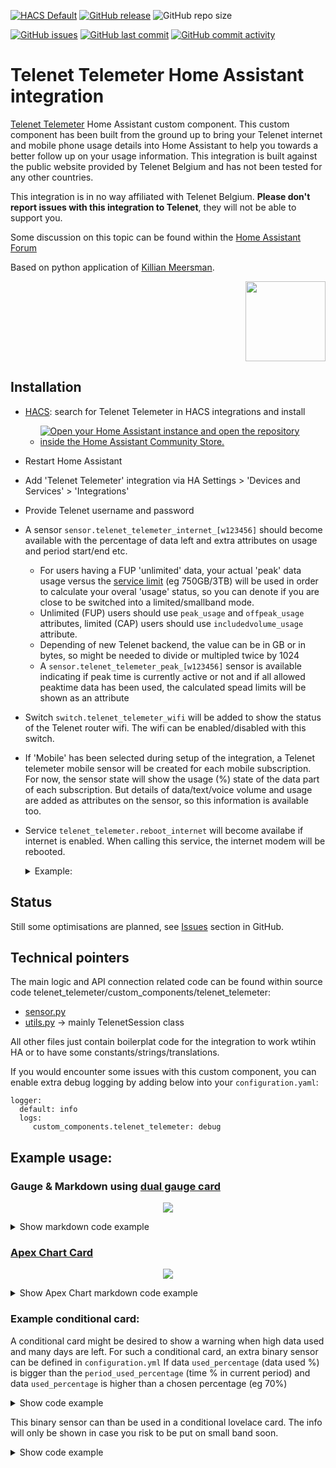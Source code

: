 [![HACS Default](https://img.shields.io/badge/HACS-Default-blue.svg)](https://github.com/hacs/default)
[![GitHub release](https://img.shields.io/github/release/myTselection/telenet_telemeter.svg)](https://github.com/myTselection/telenet_telemeter/releases)
![GitHub repo size](https://img.shields.io/github/repo-size/myTselection/telenet_telemeter.svg)

[![GitHub issues](https://img.shields.io/github/issues/myTselection/telenet_telemeter.svg)](https://github.com/myTselection/telenet_telemeter/issues)
[![GitHub last commit](https://img.shields.io/github/last-commit/myTselection/telenet_telemeter.svg)](https://github.com/myTselection/telenet_telemeter/commits/main)
[![GitHub commit activity](https://img.shields.io/github/commit-activity/m/myTselection/telenet_telemeter.svg)](https://github.com/myTselection/telenet_telemeter/graphs/commit-activity)

# Telenet Telemeter Home Assistant integration
[Telenet Telemeter](https://www2.telenet.be/nl/business/klantenservice/raadpleeg-uw-internetverbruik/) Home Assistant custom component. This custom component has been built from the ground up to bring your Telenet internet and mobile phone usage details into Home Assistant to help you towards a better follow up on your usage information. This integration is built against the public website provided by Telenet Belgium and has not been tested for any other countries.

This integration is in no way affiliated with Telenet Belgium. **Please don't report issues with this integration to Telenet**, they will not be able to support you.

Some discussion on this topic can be found within the [Home Assistant Forum](https://community.home-assistant.io/t/telenet-telemeter-isp-monthly-data-usage/444810)

Based on python application of [Killian Meersman](https://github.com/KillianMeersman/telemeter).
<p align="right"><img src="https://github.com/myTselection/telenet_telemeter/blob/main/logo.png" width="128"/></p>
<!-- <p align="center"><img src="https://github.com/myTselection/telenet_telemeter/blob/main/Gauge%20Card%20Configuration.png"/></p> -->


## Installation
- [HACS](https://hacs.xyz/): search for Telenet Telemeter in HACS integrations and install
  - [![Open your Home Assistant instance and open the repository inside the Home Assistant Community Store.](https://my.home-assistant.io/badges/hacs_repository.svg?style=flat-square)](https://my.home-assistant.io/redirect/hacs_repository/?owner=myTselection&repository=telenet_telemeter&category=integration)
- Restart Home Assistant
- Add 'Telenet Telemeter' integration via HA Settings > 'Devices and Services' > 'Integrations'
- Provide Telenet username and password
- A sensor `sensor.telenet_telemeter_internet_[w123456]` should become available with the percentage of data left and extra attributes on usage and period start/end etc.
  - For users having a FUP 'unlimited' data, your actual 'peak' data usage versus the [service limit](https://www2.telenet.be/content/www-telenet-be/nl/klantenservice/wat-is-telenet-netwerkbeheer.html) (eg 750GB/3TB) will be used in order to calculate your overal 'usage' status, so you can denote if you are close to be switched into a limited/smallband mode.
  - Unlimited (FUP) users should use `peak_usage` and `offpeak_usage` attributes, limited (CAP) users should use `includedvolume_usage` attribute.
  - Depending of new Telenet backend, the value can be in GB or in bytes, so might be needed to divide or multipled twice by 1024 
  - A `sensor.telenet_telemeter_peak_[w123456]` sensor is available indicating if peak time is currently active or not and if all allowed peaktime data has been used, the calculated spead limits will be shown as an attribute
- Switch `switch.telenet_telemeter_wifi` will be added to show the status of the Telenet router wifi. The wifi can be enabled/disabled with this switch.
- If 'Mobile' has been selected during setup of the integration, a Telenet telemeter mobile sensor will be created for each mobile subscription. For now, the sensor state will show the usage (%) state of the data part of each subscription. But details of data/text/voice volume and usage are added as attributes on the sensor, so this information is available too. 
- Service `telenet_telemeter.reboot_internet` will become availabe if internet is enabled. When calling this service, the internet modem will be rebooted.
  <details><summary>Example:</summary>

    ```
    service: telenet_telemeter.reboot_internet
    data: {}
    ```

  </details>

## Status
Still some optimisations are planned, see [Issues](https://github.com/myTselection/telenet_telemeter/issues) section in GitHub.

## Technical pointers
The main logic and API connection related code can be found within source code telenet_telemeter/custom_components/telenet_telemeter:
- [sensor.py](https://github.com/myTselection/telenet_telemeter/blob/main/custom_components/telenet_telemeter/sensor.py)
- [utils.py](https://github.com/myTselection/telenet_telemeter/blob/main/custom_components/telenet_telemeter/utils.py) -> mainly TelenetSession class

All other files just contain boilerplat code for the integration to work wtihin HA or to have some constants/strings/translations.

If you would encounter some issues with this custom component, you can enable extra debug logging by adding below into your `configuration.yaml`:
```
logger:
  default: info
  logs:
     custom_components.telenet_telemeter: debug
```

## Example usage:
### Gauge & Markdown using [dual gauge card](https://github.com/custom-cards/dual-gauge-card)
<p align="center"><img src="https://github.com/myTselection/telenet_telemeter/blob/main/Markdown%20Gauge%20Card%20example.png"/></p>

<details><summary>Show markdown code example</summary>

```
type: vertical-stack
cards:
  - type: markdown
    content: >-
      ## <img
      src="https://raw.githubusercontent.com/myTselection/telenet_telemeter/main/logo.png"
      width="30"/>&nbsp;&nbsp;Telenet Telemeter

      ### Total used:
      {{state_attr('sensor.telenet_telemeter_internet_w123456','used_percentage')}}%
      ({{((((state_attr('sensor.telenet_telemeter_internet_w123456','peak_usage')*1024*1024) or 0) +(state_attr('sensor.telenet_telemeter_internet_w123456','includedvolume_usage') or 0)+(state_attr('sensor.telenet_telemeter_internet_w123456','extendedvolume_usage') or 0))/1024/1024)|int}}GB
      of {{state_attr('sensor.telenet_telemeter_internet_w123456','total_volume')|int}}GB)

      #### {{state_attr('sensor.telenet_telemeter_internet_w123456','period_days_left')|int}}
      days remaining
      ({{state_attr('sensor.telenet_telemeter_internet_w123456','total_volume')|int -
      ((((state_attr('sensor.telenet_telemeter_internet_w123456','peak_usage')*1024*1024) or 0)+(state_attr('sensor.telenet_telemeter_internet_w123456','includedvolume_usage') or 0)+(state_attr('sensor.telenet_telemeter_internet_w123456','extendedvolume_usage') or 0))/1024/1024)|int}}GB)


      Period {{state_attr('sensor.telenet_telemeter_internet_w123456','period_start') |
      as_timestamp | timestamp_custom("%d-%m-%Y")}} -
      {{state_attr('sensor.telenet_telemeter_internet_w123456','period_end') | as_timestamp |
      timestamp_custom("%d-%m-%Y")}} 

      {{state_attr('sensor.telenet_telemeter_internet_w123456','product')}}: {{state_attr('sensor.telenet_telemeter_internet_w123456','download_speed')}}/{{state_attr('sensor.telenet_telemeter_internet_w123456','upload_speed')}} (Peak {{states('sensor.telenet_telemeter_peak_w123456')}}, {{state_attr('sensor.telenet_telemeter_peak_w123456','download_speed')}})

      Laatste update:
      *{{state_attr('sensor.telenet_telemeter_internet_w123456','last update') | as_timestamp |
      timestamp_custom("%d-%m-%Y %H:%M")}}*
  - type: custom:dual-gauge-card
    title: false
    min: 0
    max: 100
    shadeInner: true
    cardwidth: 350
    outer:
      entity: sensor.telenet_telemeter_internet_w123456
      attribute: used_percentage
      label: used
      min: 0
      max: 100
      unit: '%'
      colors:
        - color: var(--label-badge-green)
          value: 0
        - color: var(--label-badge-yellow)
          value: 60
        - color: var(--label-badge-red)
          value: 80
    inner:
      entity: sensor.telenet_telemeter_internet_w123456
      label: period
      attribute: period_used_percentage
      min: 0
      max: 100
      unit: '%'
  - type: history-graph
    entities:
      - entity: sensor.telenet_telemeter_internet_w123456
    hours_to_show: 500
    refresh_interval: 60
```
</details>

### [Apex Chart Card](https://github.com/RomRider/apexcharts-card)
<p align="center"><img src="https://github.com/myTselection/telenet_telemeter/blob/main/ApexChartExample.png"/></p>

<details><summary>Show Apex Chart markdown code example</summary>

```
  - type: custom:apexcharts-card
    apex_config:
      chart:
        stacked: true
      xaxis:
        labels:
          format: dd
      legend:
        show: true
    graph_span: 7d1s
    span:
      end: day
    show:
      last_updated: true
    header:
      show: true
      show_states: true
      colorize_states: true
    series:
      - entity: sensor.telenet_telemeter_peak_w123456
        attribute: peak_usage
        name: Peak
        unit: ' GB'
        type: column
        color: darkviolet
        group_by:
          func: max
          duration: 1d
        show:
          datalabels: true
        transform: return x;
      - entity: sensor.telenet_telemeter_peak_w123456
        attribute: offpeak_usage
        name: Offpeak
        unit: ' GB'
        type: column
        group_by:
          func: max
          duration: 1d
        show:
          datalabels: true
        transform: return x;
```

</details>

### Example conditional card:
A conditional card might be desired to show a warning when high data used and many days are left. For such a conditional card, an extra binary sensor can be defined in `configuration.yml` 
If data `used_percentage` (data used %) is bigger than the `period_used_percentage` (time % in current period) and data `used_percentage` is higher than a chosen percentage (eg 70%)
<details><summary>Show code example</summary>

```
binary_sensor:
  - platform: template
    sensors:
      telenet_warning:
        friendly_name: Telenet Warning
        value_template: >
           {{state_attr('sensor.telenet_telemeter_internet_w123456','used_percentage') > state_attr('sensor.telenet_telemeter_internet_w123456','period_used_percentage') and state_attr('sensor.telenet_telemeter_internet_w123456','used_percentage') > 70}}
```
</details>

This binary sensor can than be used in a conditional lovelace card. The info will only be shown in case you risk to be put on small band soon.
<details><summary>Show code example</summary>

```   
type: conditional
conditions:
  - entity: binary_sensor.telenet_warning
    state: 'on'
card:
  type: markdown
  content: >-
    Total used:
    **{{state_attr('sensor.telenet_telemeter_internet_w123456','used_percentage')}}%**
    ({{(((state_attr('sensor.telenet_telemeter_internet_w123456','includedvolume_usage') or 0) + (state_attr('sensor.telenet_telemeter_internet_w123456','extendedvolume_usage') or 0) + (state_attr('sensor.telenet_telemeter_internet_w123456','peak_usage') or 0))/1024/1024)|int}}GB
    of {{state_attr('sensor.telenet_telemeter_internet_w123456','total_volume')|int}}GB)
    {{state_attr('sensor.telenet_telemeter_internet_w123456','period_days_left')|int}} days remaining
```
</details>
